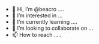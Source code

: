 - 👋 Hi, I’m @beacro ....
- 👀 I’m interested in ...
- 🌱 I’m currently learning ....
- 💞️ I’m looking to collaborate on ...
- 📫 How to reach .....

<!---
beacro/beacro is a ✨ special ✨ repository because its `README.md` (this file) appears on your GitHub profile.
You can click the Preview link to take a look at your changes.
--->
